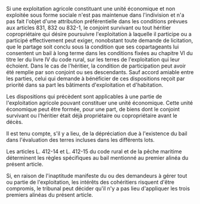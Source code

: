 Si une exploitation agricole constituant une unité économique et non exploitée sous forme sociale n'est pas maintenue dans l'indivision et n'a pas fait l'objet d'une attribution préférentielle dans les conditions prévues aux articles 831, 832 ou 832-1, le conjoint survivant ou tout héritier copropriétaire qui désire poursuivre l'exploitation à laquelle il participe ou a participé effectivement peut exiger, nonobstant toute demande de licitation, que le partage soit conclu sous la condition que ses copartageants lui consentent un bail à long terme dans les conditions fixées au chapitre VI du titre Ier du livre IV du code rural, sur les terres de l'exploitation qui leur échoient. Dans le cas de l'héritier, la condition de participation peut avoir été remplie par son conjoint ou ses descendants. Sauf accord amiable entre les parties, celui qui demande à bénéficier de ces dispositions reçoit par priorité dans sa part les bâtiments d'exploitation et d'habitation.

Les dispositions qui précèdent sont applicables à une partie de l'exploitation agricole pouvant constituer une unité économique. Cette unité économique peut être formée, pour une part, de biens dont le conjoint survivant ou l'héritier était déjà propriétaire ou copropriétaire avant le décès.

Il est tenu compte, s'il y a lieu, de la dépréciation due à l'existence du bail dans l'évaluation des terres incluses dans les différents lots.

Les articles L. 412-14 et L. 412-15 du code rural et de la pêche maritime déterminent les règles spécifiques au bail mentionné au premier alinéa du présent article.

Si, en raison de l'inaptitude manifeste du ou des demandeurs à gérer tout ou partie de l'exploitation, les intérêts des cohéritiers risquent d'être compromis, le tribunal peut décider qu'il n'y a pas lieu d'appliquer les trois premiers alinéas du présent article.
